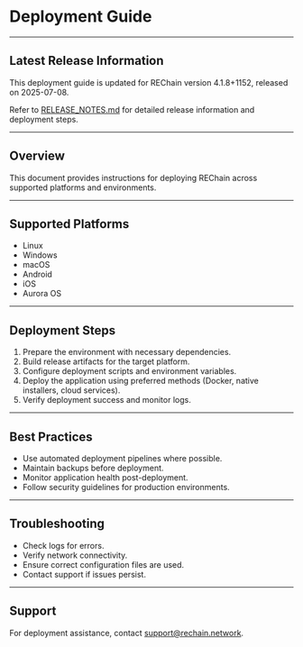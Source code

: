 # Deployment Guide

---

## Latest Release Information

This deployment guide is updated for REChain version 4.1.8+1152, released on 2025-07-08.

Refer to [RELEASE_NOTES.md](./RELEASE_NOTES.md) for detailed release information and deployment steps.

---

## Overview

This document provides instructions for deploying REChain across supported platforms and environments.

---

## Supported Platforms

- Linux
- Windows
- macOS
- Android
- iOS
- Aurora OS

---

## Deployment Steps

1. Prepare the environment with necessary dependencies.
2. Build release artifacts for the target platform.
3. Configure deployment scripts and environment variables.
4. Deploy the application using preferred methods (Docker, native installers, cloud services).
5. Verify deployment success and monitor logs.

---

## Best Practices

- Use automated deployment pipelines where possible.
- Maintain backups before deployment.
- Monitor application health post-deployment.
- Follow security guidelines for production environments.

---

## Troubleshooting

- Check logs for errors.
- Verify network connectivity.
- Ensure correct configuration files are used.
- Contact support if issues persist.

---

## Support

For deployment assistance, contact support@rechain.network.

